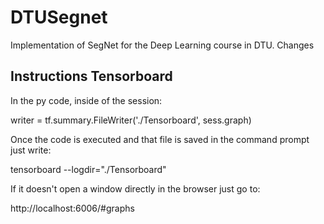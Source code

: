 # DTUSegnet
Implementation of SegNet for the Deep Learning course in DTU. 
Changes

## Instructions Tensorboard

In the py code, inside of the session:

 writer = tf.summary.FileWriter('./Tensorboard', sess.graph) 

Once the code is executed and that file is saved in the 
command prompt just write: 

 tensorboard --logdir="./Tensorboard"

If it doesn't open a window directly in the browser just go to: 

 http://localhost:6006/#graphs